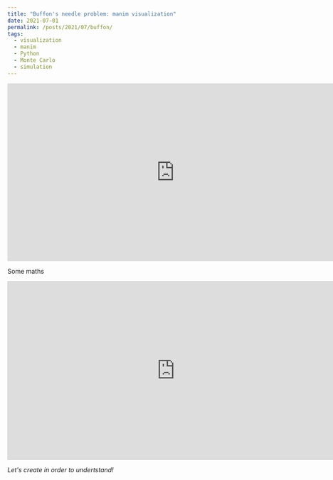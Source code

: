 ```yaml
---
title: "Buffon's needle problem: manim visualization"
date: 2021-07-01
permalink: /posts/2021/07/buffon/
tags:
  - visualization
  - manim
  - Python
  - Monte Carlo
  - simulation
---
```


<iframe width="750" height="400" src="https://www.youtube.com/embed/QsBF4eFtcAU" title="YouTube video player" frameborder="0" allow="accelerometer; autoplay; clipboard-write; encrypted-media; gyroscope; picture-in-picture" allowfullscreen></iframe>

Some maths 

<iframe src="https://www.desmos.com/calculator/nks0smbnye?embed" width="750" height="400" style="border: 1px solid #ccc" frameborder=0></iframe>



_Let's create in order to undertstand!_
